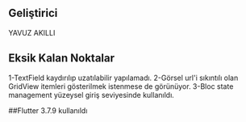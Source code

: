 

## Geliştirici
YAVUZ AKILLI

## Eksik Kalan Noktalar
1-TextField kaydırılıp uzatılabilir yapılamadı.
2-Görsel url'i sıkıntılı olan GridView itemleri gösterilmek istenmese de görünüyor.
3-Bloc state management yüzeysel giriş seviyesinde kullanıldı.

##Flutter 3.7.9 kullanıldı
